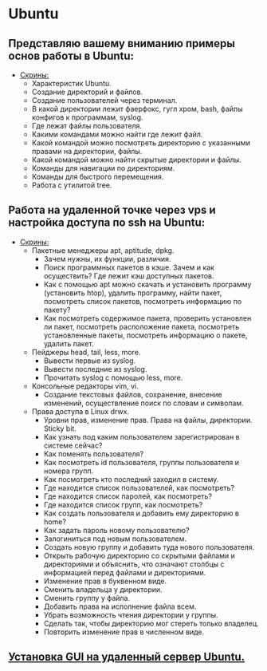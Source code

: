 # Ubuntu

## Представляю вашему вниманию примеры основ работы в Ubuntu:

- [Скрины:](https://drive.google.com/drive/folders/1kzl_v-q5nlmmOmCloDnSzyjdhdjDJ1Vr?usp=drive_link)
  - Характеристик Ubuntu.
  - Создание директорий и файлов.
  - Создание пользователей через терминал.
  - В какой директории лежит фаерфокс, гугл хром, bash, файлы конфигов к программам, syslog.
  - Где лежат файлы пользователя.
  - Какими командами можно найти где лежит файл.
  - Какой командой можно посмотреть директорию с указанными правами на директории, файлы.
  - Какой командой можно найти скрытые директории и файлы.
  - Команды для навигации по директориям. 
  - Команды для быстрого перемещения.
  - Работа с утилитой tree.
  
##  Работа на удаленной точке через vps и настройка доступа по ssh на Ubuntu:

- [Скрины:](https://drive.google.com/drive/folders/1scVfNaWXWH70igQpb-RtbgJg7FVRmdc3?usp=sharing)
  - Пакетные менеджеры apt, aptitude, dpkg.
    - Зачем нужны, их функции, различия.
    - Поиск программных пакетов в кэше. Зачем и как осуществить? Где лежит кэш доступных пакетов.
    - Как с помощью apt можно скачать и установить программу (установить htop), удалить программу, найти пакет, посмотреть список пакетов, посмотреть информацию по пакету?
	 - Как посмотреть содержимое пакета, проверить установлен ли пакет, посмотреть расположение пакета, посмотреть установленные пакеты, посмотреть информацию о пакете, удалить пакет.
  - Пейджеры heаd, tail, less, more.
    - Вывести первые из syslog.
    - Вывести последние из syslog.
    - Прочитать syslog с помощью less, more.
  - Консольные редакторы vim, vi.
    - Создание текстовых файлов, сохранение, внесение изменений, осуществление поиск по словам и символам.
  - Права доступа в Linux drwx.
    - Уровни прав, изменение прав. Права на файлы, директории. Sticky bit.
    - Как узнать под каким пользователем зарегистрирован в системе сейчас?
    - Как поменять пользователя?
    - Как посмотреть id пользователя, группы пользователя и номера групп.
    - Как посмотреть кто последний заходил в систему.
    - Где находится список пользователей, как посмотреть?
    - Где находится список паролей, как посмотреть?
    - Где находится список групп, как посмотреть?
    - Как создать пользователя и добавить ему директорию в home?
    - Как задать пароль новому пользователю? 
    - Залогиниться под новым пользователем.
    - Создать новую группу и добавить туда нового пользователя.
    - Открыть рабочую директорию со скрытыми файлами и директориями и объяснить, что означают столбцы с информацией перед файлами и директориями.
    - Изменение прав в буквенном виде.
    - Сменить владельца у директории.
    - Сменить группу у файла.
    - Добавить права на исполнение файла всем.
    - Убрать возможность чтения директории у группы.
    - Сделать так, чтобы директорию мог стереть только владелец.
    - Повторить изменение прав в численном виде.

##  [Установка GUI на удаленный сервер Ubuntu.](https://drive.google.com/drive/folders/18UJ5AJkO6r4Z6qR4ApnuV2zq4U9NfTdS?usp=sharing)



